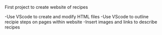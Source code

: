 First project to create website of recipes

-Use VScode to create and modify HTML files
-Use VScode to outline recipie steps on pages within website 
-Insert images and links to describe recipes
